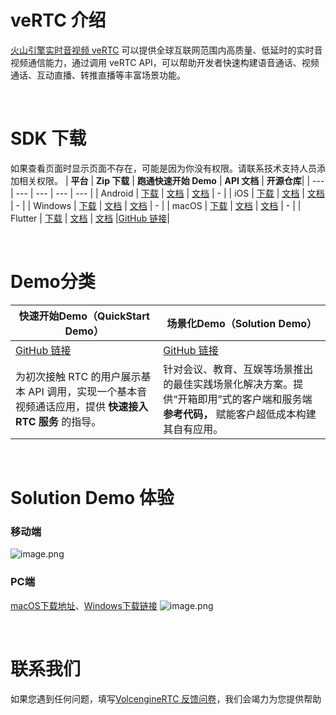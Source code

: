 # veRTC 介绍
[火山引擎实时音视频 veRTC](https://www.volcengine.com/products/rtc) 可以提供全球互联网范围内高质量、低延时的实时音视频通信能力，通过调用 veRTC API，可以帮助开发者快速构建语音通话、视频通话、互动直播、转推直播等丰富场景功能。

<br>

# SDK 下载
如果查看页面时显示页面不存在，可能是因为你没有权限。请联系技术支持人员添加相关权限。
| **平台**  | **Zip 下载** | **跑通快速开始 Demo**  | **API 文档** | **开源仓库**|
| --- | --- | --- | --- | --- |
| Android | [下载](https://www.volcengine.com/docs/6348/75707#%E4%B8%8B%E8%BD%BD-sdk) | [文档](https://www.volcengine.com/docs/6348/70129) | [文档](https://www.volcengine.com/docs/6348/70079) | - |
| iOS     | [下载](https://www.volcengine.com/docs/6348/75707#%E4%B8%8B%E8%BD%BD-sdk) | [文档](https://www.volcengine.com/docs/6348/70128) | [文档](https://www.volcengine.com/docs/6348/70084) | - |
| Windows | [下载](https://www.volcengine.com/docs/6348/75707#%E4%B8%8B%E8%BD%BD-sdk) | [文档](https://www.volcengine.com/docs/6348/70125) | [文档](https://www.volcengine.com/docs/6348/70094) | - |
| macOS   | [下载](https://www.volcengine.com/docs/6348/75707#%E4%B8%8B%E8%BD%BD-sdk) | [文档](https://www.volcengine.com/docs/6348/70127) | [文档](https://www.volcengine.com/docs/6348/70090) | - |
| Flutter | [下载](https://pub.dev/packages/volc_engine_rtc/versions) | [文档](https://www.volcengine.com/docs/6348/132234) | [文档](https://pub.dev/documentation/volc_engine_rtc/latest/) |[GitHub 链接](https://github.com/volcengine/VolcEngineRTC_Flutter_SDK)|

<br>

# Demo分类
| **快速开始Demo（QuickStart Demo）**  | **场景化Demo（Solution Demo）**  |
| --- | --- |
| [GitHub 链接](https://github.com/volcengine/VolcEngineRTC) | [GitHub 链接](https://github.com/volcengine/VolcengineRTC_Solution_Demo) |
| 为初次接触 RTC 的用户展示基本 API 调用，实现一个基本音视频通话应用，提供 **快速接入**  **RTC**   **服务** 的指导。 | 针对会议、教育、互娱等场景推出的最佳实践场景化解决方案。提供“开箱即用”式的客户端和服务端 **参考代码，** 赋能客户超低成本构建其自有应用。 |

<br>

# Solution Demo 体验

### 移动端
![image.png](https://p-vcloud.byteimg.com/tos-cn-i-em5hxbkur4/4e894f813a46431990373c9c8fca4a12~tplv-em5hxbkur4-noop.image)

### PC端
[macOS下载地址](https://sf6-cdn-tos.huoshanstatic.com/obj/vcloud/9e9bb2d36fbea812cb69179fdd817fc6-.zip)、[Windows下载链接](https://lf1-cdn-tos.huoshanstatic.com/obj/vcloud/696cfdb8117a40c1e83e65573ce0167f-.zip)
![image.png](https://p-vcloud.byteimg.com/tos-cn-i-em5hxbkur4/491bb18f969f4e49ada26ec7190f45a4~tplv-em5hxbkur4-noop.image)

<br>

# 联系我们
如果您遇到任何问题，填写[VolcengineRTC 反馈问卷](https://wenjuan.feishu.cn/m?t=sQrk90adbLwi-6ivu)，我们会竭力为您提供帮助
